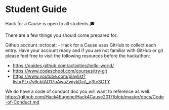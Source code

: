 # Student Guide

Hack for a Cause is open to all students.:mortar_board:

There are a few things you should come prepared for.

Github account :octocat: - Hack for a Cause uses GitHub to collect each entry. 
Have your account ready and if you are not familiar with GitHub or git please feel free to visit the following resources before the hackathon:
* https://guides.github.com/activities/hello-world/
* https://www.codeschool.com/courses/try-git
* https://www.youtube.com/playlist?list=PLg7s6cbtAD17uAwaZwiykDci\_q3te3CTY

We do have a code of conduct doc you will want to reference as well.
https://github.com/Hack4Eugene/Hack4Cause2017/blob/master/docs/Code-of-Conduct.md



